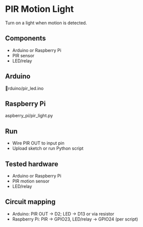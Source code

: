 # PIR Motion Light

Turn on a light when motion is detected.

## Components
- Arduino or Raspberry Pi
- PIR sensor
- LED/relay

## Arduino
rduino/pir_led.ino

## Raspberry Pi
aspberry_pi/pir_light.py

## Run
- Wire PIR OUT to input pin
- Upload sketch or run Python script

## Tested hardware
- Arduino or Raspberry Pi
- PIR motion sensor
- LED/relay

## Circuit mapping
- Arduino: PIR OUT -> D2; LED -> D13 or via resistor
- Raspberry Pi: PIR -> GPIO23, LED/relay -> GPIO24 (per script)
